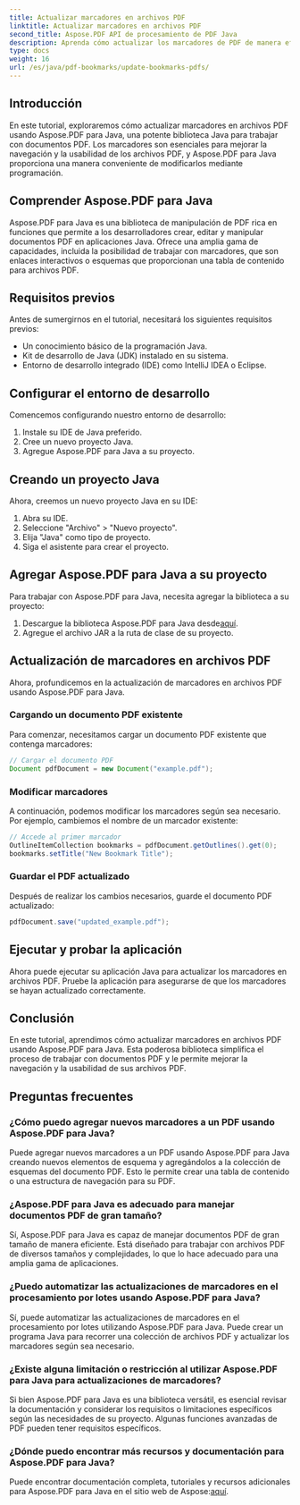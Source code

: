 ```yaml
---
title: Actualizar marcadores en archivos PDF
linktitle: Actualizar marcadores en archivos PDF
second_title: Aspose.PDF API de procesamiento de PDF Java
description: Aprenda cómo actualizar los marcadores de PDF de manera eficiente usando Aspose.PDF para Java. Nuestra guía paso a paso simplifica el proceso.
type: docs
weight: 16
url: /es/java/pdf-bookmarks/update-bookmarks-pdfs/
---
```


## Introducción

En este tutorial, exploraremos cómo actualizar marcadores en archivos PDF usando Aspose.PDF para Java, una potente biblioteca Java para trabajar con documentos PDF. Los marcadores son esenciales para mejorar la navegación y la usabilidad de los archivos PDF, y Aspose.PDF para Java proporciona una manera conveniente de modificarlos mediante programación.

## Comprender Aspose.PDF para Java

Aspose.PDF para Java es una biblioteca de manipulación de PDF rica en funciones que permite a los desarrolladores crear, editar y manipular documentos PDF en aplicaciones Java. Ofrece una amplia gama de capacidades, incluida la posibilidad de trabajar con marcadores, que son enlaces interactivos o esquemas que proporcionan una tabla de contenido para archivos PDF.

## Requisitos previos

Antes de sumergirnos en el tutorial, necesitará los siguientes requisitos previos:

- Un conocimiento básico de la programación Java.
- Kit de desarrollo de Java (JDK) instalado en su sistema.
- Entorno de desarrollo integrado (IDE) como IntelliJ IDEA o Eclipse.

## Configurar el entorno de desarrollo

Comencemos configurando nuestro entorno de desarrollo:

1. Instale su IDE de Java preferido.
2. Cree un nuevo proyecto Java.
3. Agregue Aspose.PDF para Java a su proyecto.

## Creando un proyecto Java

Ahora, creemos un nuevo proyecto Java en su IDE:

1. Abra su IDE.
2. Seleccione "Archivo" > "Nuevo proyecto".
3. Elija "Java" como tipo de proyecto.
4. Siga el asistente para crear el proyecto.

## Agregar Aspose.PDF para Java a su proyecto

Para trabajar con Aspose.PDF para Java, necesita agregar la biblioteca a su proyecto:

1.  Descargue la biblioteca Aspose.PDF para Java desde[aquí](https://releases.aspose.com/pdf/java/).
2. Agregue el archivo JAR a la ruta de clase de su proyecto.

## Actualización de marcadores en archivos PDF

Ahora, profundicemos en la actualización de marcadores en archivos PDF usando Aspose.PDF para Java.

### Cargando un documento PDF existente

Para comenzar, necesitamos cargar un documento PDF existente que contenga marcadores:

```java
// Cargar el documento PDF
Document pdfDocument = new Document("example.pdf");
```

### Modificar marcadores

A continuación, podemos modificar los marcadores según sea necesario. Por ejemplo, cambiemos el nombre de un marcador existente:

```java
// Accede al primer marcador
OutlineItemCollection bookmarks = pdfDocument.getOutlines().get(0);
bookmarks.setTitle("New Bookmark Title");
```

### Guardar el PDF actualizado

Después de realizar los cambios necesarios, guarde el documento PDF actualizado:

```java
pdfDocument.save("updated_example.pdf");
```

## Ejecutar y probar la aplicación

Ahora puede ejecutar su aplicación Java para actualizar los marcadores en archivos PDF. Pruebe la aplicación para asegurarse de que los marcadores se hayan actualizado correctamente.

## Conclusión

En este tutorial, aprendimos cómo actualizar marcadores en archivos PDF usando Aspose.PDF para Java. Esta poderosa biblioteca simplifica el proceso de trabajar con documentos PDF y le permite mejorar la navegación y la usabilidad de sus archivos PDF.

## Preguntas frecuentes

### ¿Cómo puedo agregar nuevos marcadores a un PDF usando Aspose.PDF para Java?

Puede agregar nuevos marcadores a un PDF usando Aspose.PDF para Java creando nuevos elementos de esquema y agregándolos a la colección de esquemas del documento PDF. Esto le permite crear una tabla de contenido o una estructura de navegación para su PDF.

### ¿Aspose.PDF para Java es adecuado para manejar documentos PDF de gran tamaño?

Sí, Aspose.PDF para Java es capaz de manejar documentos PDF de gran tamaño de manera eficiente. Está diseñado para trabajar con archivos PDF de diversos tamaños y complejidades, lo que lo hace adecuado para una amplia gama de aplicaciones.

### ¿Puedo automatizar las actualizaciones de marcadores en el procesamiento por lotes usando Aspose.PDF para Java?

Sí, puede automatizar las actualizaciones de marcadores en el procesamiento por lotes utilizando Aspose.PDF para Java. Puede crear un programa Java para recorrer una colección de archivos PDF y actualizar los marcadores según sea necesario.

### ¿Existe alguna limitación o restricción al utilizar Aspose.PDF para Java para actualizaciones de marcadores?

Si bien Aspose.PDF para Java es una biblioteca versátil, es esencial revisar la documentación y considerar los requisitos o limitaciones específicos según las necesidades de su proyecto. Algunas funciones avanzadas de PDF pueden tener requisitos específicos.

### ¿Dónde puedo encontrar más recursos y documentación para Aspose.PDF para Java?

 Puede encontrar documentación completa, tutoriales y recursos adicionales para Aspose.PDF para Java en el sitio web de Aspose:[aquí](https://reference.aspose.com/pdf/java/).